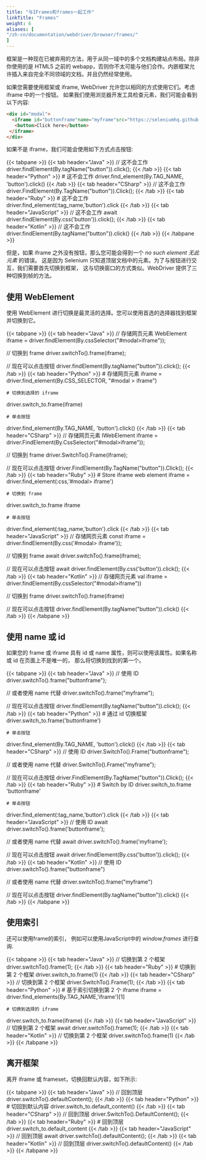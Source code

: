 ```yaml
---
title: "与IFrames和frames一起工作"
linkTitle: "Frames"
weight: 6
aliases: [
"/zh-cn/documentation/webdriver/browser/frames/"
]
---
```


框架是一种现在已被弃用的方法，用于从同一域中的多个文档构建站点布局。除非你使用的是 HTML5
之前的 webapp，否则你不太可能与他们合作。内嵌框架允许插入来自完全不同领域的文档，并且仍然经常使用。


如果您需要使用框架或 iframe, WebDriver 允许您以相同的方式使用它们。考虑 iframe 中的一个按钮。
如果我们使用浏览器开发工具检查元素，我们可能会看到以下内容:

```html
<div id="modal">
  <iframe id="buttonframe"name="myframe"src="https://seleniumhq.github.io">
   <button>Click here</button>
 </iframe>
</div>
```

如果不是 iframe，我们可能会使用如下方式点击按钮:

{{< tabpane >}}
{{< tab header="Java" >}}
// 这不会工作
driver.findElement(By.tagName("button")).click();
{{< /tab >}}
{{< tab header="Python" >}}
    # 这不会工作
driver.find_element(By.TAG_NAME, 'button').click()
{{< /tab >}}
{{< tab header="CSharp" >}}
// 这不会工作
driver.FindElement(By.TagName("button")).Click();
{{< /tab >}}
{{< tab header="Ruby" >}}
    # 这不会工作
driver.find_element(:tag_name,'button').click
{{< /tab >}}
{{< tab header="JavaScript" >}}
// 这不会工作
await driver.findElement(By.css('button')).click();
{{< /tab >}}
{{< tab header="Kotlin" >}}
// 这不会工作
driver.findElement(By.tagName("button")).click()
{{< /tab >}}
{{< /tabpane >}}

但是，如果 iframe 之外没有按钮，那么您可能会得到一个 _no such element 无此元素_ 的错误。
这是因为 Selenium 只知道顶层文档中的元素。为了与按钮进行交互，我们需要首先切换到框架，
这与切换窗口的方式类似。WebDriver 提供了三种切换到帧的方法。

## 使用 WebElement

使用 WebElement 进行切换是最灵活的选择。您可以使用首选的选择器找到框架并切换到它。

{{< tabpane >}}
{{< tab header="Java" >}}
// 存储网页元素
WebElement iframe = driver.findElement(By.cssSelector("#modal>iframe"));

// 切换到 frame
driver.switchTo().frame(iframe);

// 现在可以点击按钮
driver.findElement(By.tagName("button")).click();
{{< /tab >}}
{{< tab header="Python" >}}
    # 存储网页元素
iframe = driver.find_element(By.CSS_SELECTOR, "#modal > iframe")

    # 切换到选择的 iframe
driver.switch_to.frame(iframe)

    # 单击按钮
driver.find_element(By.TAG_NAME, 'button').click()
{{< /tab >}}
{{< tab header="CSharp" >}}
// 存储网页元素
IWebElement iframe = driver.FindElement(By.CssSelector("#modal>iframe"));

// 切换到 frame
driver.SwitchTo().Frame(iframe);

// 现在可以点击按钮
driver.FindElement(By.TagName("button")).Click();
{{< /tab >}}
{{< tab header="Ruby" >}}
    # Store iframe web element
iframe = driver.find_element(:css,'#modal> iframe')

    # 切换到 frame
driver.switch_to.frame iframe

    # 单击按钮
driver.find_element(:tag_name,'button').click
{{< /tab >}}
{{< tab header="JavaScript" >}}
// 存储网页元素
const iframe = driver.findElement(By.css('#modal> iframe'));

// 切换到 frame
await driver.switchTo().frame(iframe);

// 现在可以点击按钮
await driver.findElement(By.css('button')).click();
{{< /tab >}}
{{< tab header="Kotlin" >}}
// 存储网页元素
val iframe = driver.findElement(By.cssSelector("#modal>iframe"))

// 切换到 frame
driver.switchTo().frame(iframe)

// 现在可以点击按钮
driver.findElement(By.tagName("button")).click()
{{< /tab >}}
{{< /tabpane >}}

## 使用 name 或 id

如果您的 frame 或 iframe 具有 id 或 name 属性，则可以使用该属性。如果名称或 id 在页面上不是唯一的，
那么将切换到找到的第一个。

{{< tabpane >}}
{{< tab header="Java" >}}
// 使用 ID
driver.switchTo().frame("buttonframe");

// 或者使用 name 代替
driver.switchTo().frame("myframe");

// 现在可以点击按钮
driver.findElement(By.tagName("button")).click();
{{< /tab >}}
{{< tab header="Python" >}}
    # 通过 id 切换框架
driver.switch_to.frame('buttonframe')

    # 单击按钮
driver.find_element(By.TAG_NAME, 'button').click()
{{< /tab >}}
{{< tab header="CSharp" >}}
// 使用 ID
driver.SwitchTo().Frame("buttonframe");

// 或者使用 name 代替
driver.SwitchTo().Frame("myframe");

// 现在可以点击按钮
driver.FindElement(By.TagName("button")).Click();
{{< /tab >}}
{{< tab header="Ruby" >}}
    # Switch by ID
driver.switch_to.frame 'buttonframe'

    # 单击按钮
driver.find_element(:tag_name,'button').click
{{< /tab >}}
{{< tab header="JavaScript" >}}
// 使用 ID
await driver.switchTo().frame('buttonframe');

// 或者使用 name 代替
await driver.switchTo().frame('myframe');

// 现在可以点击按钮
await driver.findElement(By.css('button')).click();
{{< /tab >}}
{{< tab header="Kotlin" >}}
// 使用 ID
driver.switchTo().frame("buttonframe")

// 或者使用 name 代替
driver.switchTo().frame("myframe")

// 现在可以点击按钮
driver.findElement(By.tagName("button")).click()
{{< /tab >}}
{{< /tabpane >}}

## 使用索引

还可以使用frame的索引，
例如可以使用JavaScript中的
_window.frames_ 进行查询.

{{< tabpane >}}
{{< tab header="Java" >}}
// 切换到第 2 个框架
driver.switchTo().frame(1);
{{< /tab >}}
{{< tab header="Ruby" >}}
    # 切换到第 2 个框架
driver.switch_to.frame(1)
{{< /tab >}}
{{< tab header="CSharp" >}}
// 切换到第 2 个框架
driver.SwitchTo().Frame(1);
{{< /tab >}}
{{< tab header="Python" >}}
    # 基于索引切换到第 2 个 iframe
iframe = driver.find_elements(By.TAG_NAME,'iframe')[1]

    # 切换到选择的 iframe
driver.switch_to.frame(iframe)
{{< /tab >}}
{{< tab header="JavaScript" >}}
// 切换到第 2 个框架
await driver.switchTo().frame(1);
{{< /tab >}}
{{< tab header="Kotlin" >}}
// 切换到第 2 个框架
driver.switchTo().frame(1)
{{< /tab >}}
{{< /tabpane >}}


## 离开框架

离开 iframe 或 frameset，切换回默认内容，如下所示:

{{< tabpane >}}
{{< tab header="Java" >}}
// 回到顶层
driver.switchTo().defaultContent();
{{< /tab >}}
{{< tab header="Python" >}}
    # 切回到默认内容
driver.switch_to.default_content()
{{< /tab >}}
{{< tab header="CSharp" >}}
// 回到顶层
driver.SwitchTo().DefaultContent();
{{< /tab >}}
{{< tab header="Ruby" >}}
    # 回到顶层
driver.switch_to.default_content
{{< /tab >}}
{{< tab header="JavaScript" >}}
// 回到顶层
await driver.switchTo().defaultContent();
{{< /tab >}}
{{< tab header="Kotlin" >}}
// 回到顶层
driver.switchTo().defaultContent()
{{< /tab >}}
{{< /tabpane >}}
